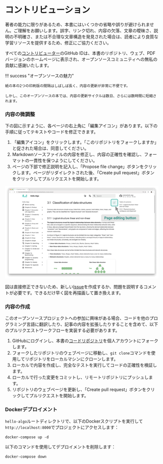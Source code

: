# コントリビューション

著者の能力に限りがあるため、本書にはいくつかの省略や誤りが避けられません。ご理解をお願いします。誤字、リンク切れ、内容の欠落、文章の曖昧さ、説明の不明確さ、または不合理な文章構造を発見された場合は、読者により良質な学習リソースを提供するため、修正にご協力ください。

すべての[コントリビューター](https://github.com/krahets/hello-algo/graphs/contributors)のGitHub IDは、本書のリポジトリ、ウェブ、PDFバージョンのホームページに表示され、オープンソースコミュニティへの無私の貢献に感謝いたします。

!!! success "オープンソースの魅力"

    紙の本の2つの印刷版の間隔はしばしば長く、内容の更新が非常に不便です。

    しかし、このオープンソースの本では、内容の更新サイクルは数日、さらには数時間に短縮されます。

### 内容の微調整

下の図に示すように、各ページの右上角に「編集アイコン」があります。以下の手順に従ってテキストやコードを修正できます。

1. 「編集アイコン」をクリックします。「このリポジトリをフォークしますか」と促された場合は、同意してください。
2. Markdownソースファイルの内容を修正し、内容の正確性を確認し、フォーマットの一貫性を保つようにしてください。
3. ページの下部で修正説明を記入し、「Propose file change」ボタンをクリックします。ページがリダイレクトされた後、「Create pull request」ボタンをクリックしてプルリクエストを開始します。

![ページ編集ボタン](contribution.assets/edit_markdown.png)

図は直接修正できないため、新しい[Issue](https://github.com/krahets/hello-algo/issues)を作成するか、問題を説明するコメントが必要です。できるだけ早く図を再描画して置き換えます。

### 内容の作成

このオープンソースプロジェクトへの参加に興味がある場合、コードを他のプログラミング言語に翻訳したり、記事の内容を拡張したりすることを含めて、以下のプルリクエストワークフローを実装する必要があります。

1. GitHubにログインし、本書の[コードリポジトリ](https://github.com/krahets/hello-algo)を個人アカウントにフォークします。
2. フォークしたリポジトリのウェブページに移動し、`git clone`コマンドを使用してリポジトリをローカルマシンにクローンします。
3. ローカルで内容を作成し、完全なテストを実行してコードの正確性を検証します。
4. ローカルで行った変更をコミットし、リモートリポジトリにプッシュします。
5. リポジトリのウェブページを更新し、「Create pull request」ボタンをクリックしてプルリクエストを開始します。

### Dockerデプロイメント

`hello-algo`ルートディレクトリで、以下のDockerスクリプトを実行して`http://localhost:8000`でプロジェクトにアクセスします：

```shell
docker-compose up -d
```

以下のコマンドを使用してデプロイメントを削除します：

```shell
docker-compose down
```